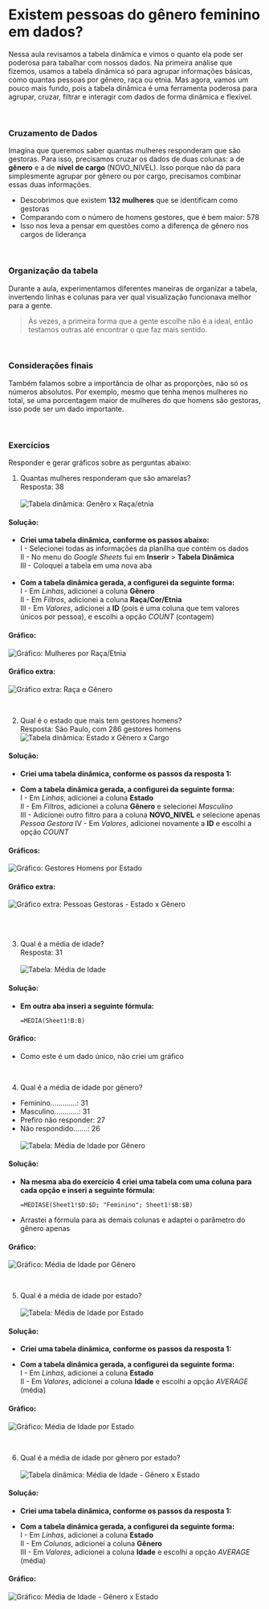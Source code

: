 # Existem pessoas do gênero feminino em dados?

Nessa aula revisamos a tabela dinâmica e vimos o quanto ela pode ser poderosa para tabalhar com nossos dados.
Na primeira análise que fizemos, usamos a tabela dinâmica só para agrupar informações básicas, como quantas
pessoas por gênero, raça ou etnia. Mas agora, vamos um pouco mais fundo, pois a tabela dinâmica é uma ferramenta
poderosa para agrupar, cruzar, filtrar e interagir com dados de forma dinâmica e flexível.

<br>

### Cruzamento de Dados

Imagina que queremos saber quantas mulheres responderam que são gestoras. Para isso, precisamos cruzar os dados
de duas colunas: a de **gênero** e a de **nível de cargo** (NOVO_NIVEL). Isso porque não dá para simplesmente agrupar por gênero ou
por cargo, precisamos combinar essas duas informações.

- Descobrimos que existem **132 mulheres** que se identificam como gestoras
-  Comparando com o número de homens gestores, que é bem maior: 578
-  Isso nos leva a pensar em questões como a diferença de gênero nos cargos de liderança

<br>

### Organização da tabela

Durante a aula, experimentamos diferentes maneiras de organizar a tabela, invertendo linhas e colunas para ver qual
visualização funcionava melhor para a gente.

> Às vezes, a primeira forma que a gente escolhe não é a ideal, então testamos outras até encontrar o que faz mais sentido.

<br>

### Considerações finais

Também falamos sobre a importância de olhar as proporções, não só os números absolutos. Por exemplo, mesmo que tenha
menos mulheres no total, se uma porcentagem maior de mulheres do que homens são gestoras, isso pode ser um dado importante.

<br>

### Exercícios

Responder e gerar gráficos sobre as perguntas abaixo:

1. Quantas mulheres responderam que são amarelas?<br>
  Resposta: 38<br><br>
  ![Tabela dinâmica: Genêro x Raça/etnia](https://github.com/user-attachments/assets/45838afd-1b59-4ad1-9d39-3fed91771043)

  #### Solução:
  - **Criei uma tabela dinâmica, conforme os passos abaixo:**<br>
    I - Selecionei todas as informações da planilha que contém os dados<br>
    II - No menu do *Google Sheets* fui em **Inserir** > **Tabela Dinâmica**<br>
    III - Coloquei a tabela em uma nova aba<br>
    <br>
  - **Com a tabela dinâmica gerada, a configurei da seguinte forma:**<br>
    I   - Em *Linhas*, adicionei a coluna **Gênero**<br>
    II  - Em *Filtros*, adicionei a coluna **Raça/Cor/Etnia**<br>
    III - Em *Valores*, adicionei a **ID** (pois é uma coluna que tem valores únicos por pessoa), e escolhi a opção *COUNT* (contagem)

  #### Gráfico:
  ![Gráfico: Mulheres por Raça/Etnia](https://github.com/user-attachments/assets/8a52c7b2-3509-425e-9c44-b097b883e4b7)


  #### Gráfico extra:
  ![Gráfico extra: Raça e Gênero](https://github.com/user-attachments/assets/ee91f174-7db9-444b-99c6-3a96d649ae23)


  <br>
  
2. Qual é o estado que mais tem gestores homens?<br>
  Resposta: São Paulo, com 286 gestores homens<br>
  ![Tabela dinâmica: Estado x Gênero x Cargo](https://github.com/user-attachments/assets/cf059ca0-6b22-44e5-a5b4-0c5c6f19382b)

  #### Solução:
  - **Criei uma tabela dinâmica, conforme os passos da resposta 1:**<br>
    
  - **Com a tabela dinâmica gerada, a configurei da seguinte forma:**<br>
    I   - Em *Linhas*, adicionei a coluna **Estado**<br>
    II  - Em *Filtros*, adicionei a coluna **Gênero** e selecionei *Masculino*<br>
    III - Adicionei outro filtro para a coluna **NOVO_NIVEL** e selecione apenas *Pessoa Gestora*
    IV  - Em *Valores*, adicionei novamente a **ID** e escolhi a opção *COUNT*

  #### Gráficos:<br>
  ![Gráfico: Gestores Homens por Estado](https://github.com/user-attachments/assets/8962b4a9-dc3f-4001-bd29-0f4d563b65d1)

  #### Gráfico extra:
  ![Gráfico extra: Pessoas Gestoras - Estado x Gênero](https://github.com/user-attachments/assets/42723be5-cd66-4424-aff0-a841555c491d)

<br>

    
  <br>
  
3. Qual é a média de idade?<br>
  Resposta: 31 <br><br>
  ![Tabela: Média de Idade](https://github.com/user-attachments/assets/741eeb22-6855-4379-b3c5-26e4a9a64f3c)

  #### Solução:
  - **Em outra aba inseri a seguinte fórmula:**<br>
    ```
    =MÉDIA(Sheet1!B:B)
    ```

  #### Gráfico:
  - Como este é um dado único, não criei um gráfico
  
  <br>
  
4. Qual é a média de idade por gênero?<br>
  - Feminino.............: 31<br>
  - Masculino............: 31<br>
  - Prefiro não responder: 27<br>
  - Não respondido.......: 26<br><br>
  ![Tabela: Média de Idade por Gênero](https://github.com/user-attachments/assets/d22f9fd0-faa2-4edb-ac80-d39f14c7faea)


  #### Solução:
  - **Na mesma aba do exercício 4 criei uma tabela com uma coluna para cada opção e inseri a seguinte fórmula:**<br>
    ```
    =MÉDIASE(Sheet1!$D:$D; "Feminino"; Sheet1!$B:$B)
    ```
  - Arrastei a fórmula para as demais colunas e adaptei o parâmetro do gênero apenas

  #### Gráfico:<br>
  ![Gráfico: Média de Idade por Gênero](https://github.com/user-attachments/assets/17a33d54-d7c5-4066-8b4f-28ac18bfa9fb)

  <br>
  
5. Qual é a média de idade por estado?<br><br>
  ![Tabela: Média de Idade por Estado](https://github.com/user-attachments/assets/84bc11c2-0ffa-4922-81b6-3efaf3310ead)

  #### Solução:
  - **Criei uma tabela dinâmica, conforme os passos da resposta 1:**<br>
    
  - **Com a tabela dinâmica gerada, a configurei da seguinte forma:**<br>
    I  - Em *Linhas*, adicionei a coluna **Estado**<br>
    II - Em *Valores*, adicionei a coluna **Idade** e escolhi a opção *AVERAGE* (média)

  #### Gráfico:<br>
  ![Gráfico: Média de Idade por Estado](https://github.com/user-attachments/assets/f06432a4-0226-46fd-9526-729533ffbb9e)


  <br>

  6. Qual é a média de idade por gênero por estado?<br><br>
     ![Tabela dinâmica: Média de Idade - Gênero x Estado](https://github.com/user-attachments/assets/7cc0be71-3a04-4adc-8ef4-5063d796917f)

  #### Solução:
  - **Criei uma tabela dinâmica, conforme os passos da resposta 1:**<br>
    
  - **Com a tabela dinâmica gerada, a configurei da seguinte forma:**<br>
    I   - Em *Linhas*, adicionei a coluna **Estado**<br>
    II  - Em *Colunas*, adicionei a coluna **Gênero**<br>
    III - Em *Valores*, adicionei a coluna **Idade** e escolhi a opção *AVERAGE* (média)

  #### Gráfico:<br>
  ![Gráfico: Média de Idade - Gênero x Estado](https://github.com/user-attachments/assets/ff7271f6-dbbc-45a4-9143-d1ee864ecb3b)

